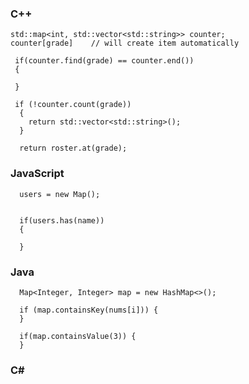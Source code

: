 ### C++
```
std::map<int, std::vector<std::string>> counter;
counter[grade]    // will create item automatically
```

```
 if(counter.find(grade) == counter.end())
 {

 }

 if (!counter.count(grade))
  {
    return std::vector<std::string>();
  }

  return roster.at(grade);
```

### JavaScript
```
  users = new Map();

  
  if(users.has(name))
  {

  }
```

### Java
```
  Map<Integer, Integer> map = new HashMap<>();
  
  if (map.containsKey(nums[i])) {
  }

  if(map.containsValue(3)) {
  }
```


### C#

